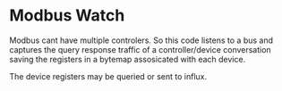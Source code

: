 # Modbus Watch



Modbus cant have multiple controlers. So this code listens to a bus and captures the query response
traffic of a controller/device conversation saving the registers in a bytemap assosicated with each device.

The device registers may be queried or sent to influx.


